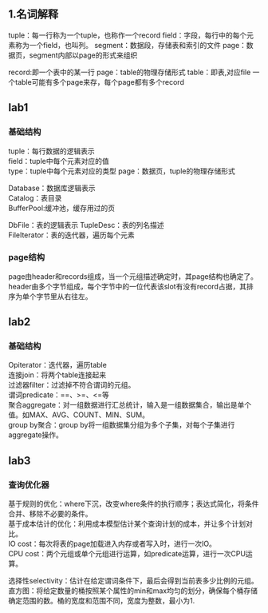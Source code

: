 ## 1.名词解释
tuple：每一行称为一个tuple，也称作一个record
field：字段，每行中的每个元素称为一个field，也叫列。
segment：数据段，存储表和索引的文件
page：数据页，segment内部以page的形式来组织

record:即一个表中的某一行
page：table的物理存储形式
table：即表,对应file
一个table可能有多个page来存，每个page都有多个record

## lab1
### 基础结构
tuple：每行数据的逻辑表示  
field：tuple中每个元素对应的值  
type：tuple中每个元素对应的类型 
page：数据页，tuple的物理存储形式
  
Database：数据库逻辑表示  
Catalog：表目录  
BufferPool:缓冲池，缓存用过的页
  
DbFile：表的逻辑表示
TupleDesc：表的列名描述  
FileIterator：表的迭代器，遍历每个元素

### page结构
page由header和records组成，当一个元组描述确定时，其page结构也确定了。  
header由多个字节组成，每个字节中的一位代表该slot有没有record占据，其排序为单个字节里从右往左。  

## lab2
### 基础结构  
Opiterator：迭代器，遍历table  
连接join：将两个table连接起来  
过滤器filter：过滤掉不符合谓词的元组。  
谓词predicate：==、>=、<=等  
聚合aggregate：对一组数据进行汇总统计，输入是一组数据集合，输出是单个值。如MAX、AVG、COUNT、MIN、SUM。  
group by聚合：group by将一组数据集分组为多个子集，对每个子集进行aggregate操作。

## lab3
### 查询优化器
基于规则的优化：where下沉，改变where条件的执行顺序；表达式简化，将条件合并、移除不必要的条件。  
基于成本估计的优化：利用成本模型估计某个查询计划的成本，并让多个计划对比。  
IO cost：每次将表的page加载进入内存或者写入时，进行一次IO。  
CPU cost：两个元组或单个元组进行运算，如predicate运算，进行一次CPU运算。  

选择性selectivity：估计在给定谓词条件下，最后会得到当前表多少比例的元组。
直方图：将给定数量的桶按照某个属性的min和max均匀的划分，确保每个桶存储确定范围的数。桶的宽度和范围不同，宽度为整数，最小为1.







